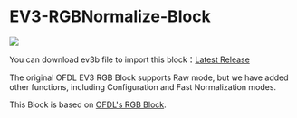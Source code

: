 # EV3-RGBNormalize-Block
![]([https://drive.google.com/file/d/1m5Z-EWKFkRWFMTIL6rNR5AWjmn-u3WW_/view?usp=sharing](https://lh3.googleusercontent.com/fife/ALs6j_G4SPKzTxLtOmZia3JDm-5xP1__3nBX6zMrBLIWQ39249MSxWkKuLxly0rgjMmJGqmxIfFpJQxL0R56KlmuATePYEOFafK69DNohl6lBRkjKh6lAapZOcyMso9-okL5NphCkOWBOXdu8PgaW7tTaZ59D7wc-5YoAwQy_LSHPhhkLW1gPhxfu-YWX2_nWDtwapfeFDaRL6aXfe1Q7F198BCG9d1m4G_IuVyttpVIGRmJOakkBxn6sNHtJPsTSUOM0XJbpYSq0lUH2Rv311ZeqkzMWB0lP71bYEZFBJpE_6Hed8_KkjaHkhrrmNuwj6p7eNm617SK_rpz4Ld2YLjLR0wFeV8RD5k26j7wV5-W6TH8-H5qa8jSndAHjuIb15oyS-QAoElR3dulfVMt6GJeM2ZQxEH1dxHoeOMuv2fOf0_xDjta47d40LfcREdYNTk4pmqNNa3T7QtJ-3lYTD03mCu88f-omjg8Al5iKckF98WKDTO87k8TZBDeUVUMek-gewI0W-qy0CBu2OEnFVtATPf8rAK9d7hY-JYeUa3YwX3fniEJCOfM3hanSxYuoSBkS1I_5E8UhXfQb3maDUnFOJKf_59s4taIoIk7WBNw_19ous-MoSQMHhWqpWM9XhPN3QdZkD-gndY6U876ZgThQD_GH3S0Jy7sfHtHfpE5P6gKwKmfs6xsLqPfKjFIGQNSvNyhwiMxA3vsw0TY6unyMpLcjaL4j9OVuwsS0nZciQYnuz_FFzwIztBe8IGP89Lba0uFyRG-rClUG8uoFkDwbqGpIBVTMA-M9hxB35OdsM-NFDejWXNw8nQ-vgCW8ZrSRawkjGx8yk_ivcsQmM6VYc9vlktQWxrkU199KUPG4HXgRJT43Qoc1R1fW9zPiEcm1BX1yV_uRGsfwKpIsrhExOemTm-t6kNO8_zNT3pl6qjnFt3sfkKLPHT0J7dEp0TvQ7nn5wMC6GxA_TpSfo3bUE1Tpedj2PLADr4iePN_h5NT40yCrqGXewdZi6kmqc69MwyBzPlr7Z7prXC2clWp5SprC8gc3TRR8CXWHmJp6J1a-brf8IVR2gHHAQlErjOc3tA5w4FD6_H6tZvveLmKJNRkOt9Mco4ocRxEMapwTCP4qe7xz51mclo5nrwpUvluqAbKxay84t7HMuMOxQ2RDEd3w1KUJoSKh6Fa74IVH8VpMmuqWiC9WqQ0tJqKDWoBwWRp8yfdNfT1vVJ9oK5DP8g6H6T6sf5ABNxM6FUmabda94FZWtTZlQuijRmfWjztf6gw1MGvDoxDarzDoTuozBprUXeB2QcjnEYHBnjQDUylXO00HjVjtWQX31J1ZU-NbIL0dQodUNvL-7u-y98t0tX6sGYDdgBO5ptQflfHeFhKfE0i4PFVuDCojLr4tEXx3zQha2f5Jw7ravi6JPiUS9e8QQrq-f1GVFNDB8eeBdfYhZi97FZ09tjYuNC6lsWCC6dhE8K_W1nWIQ_m3eBDCZwI0QXq3HqoXiX1tGLm3oHRTf7lRKT-74WjEvKhR-d00cGOG0m9Rv5ciMbmsMwtbckmPmHbBZDEq9eHC0NuK9bxCbYpH1UxVKAdUq2jCUdoXPISuT5gr1SG2ipCgsy_RjjEQfOlbGURvKk0B549XF1Q5gjHarRD5BQHx_rkuOhvVo6nNtVQf0j-onXiKJwFFMIFfdEYDnlNX35IsfNBc2a4=w1920-h878?auditContext=forDisplay))

You can download ev3b file to import this block：[Latest Release](https://github.com/De-Velop/EV3-RGBNormalize-Block/releases/)

The original OFDL EV3 RGB Block supports Raw mode, but we have added other functions, including Configuration and Fast Normalization modes.

This Block is based on [OFDL's RGB Block](https://github.com/a10036gt/EV3-ColorRGBEnhanced-Block).

